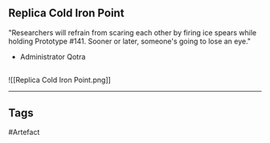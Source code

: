 ## Replica Cold Iron Point
"Researchers will refrain from scaring each other by firing ice spears while holding
Prototype #141. Sooner or later, someone's going to lose an eye."
- Administrator Qotra
## 
![[Replica Cold Iron Point.png]]

---
## Tags
#Artefact